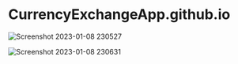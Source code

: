 # CurrencyExchangeApp.github.io
![Screenshot 2023-01-08 230527](https://user-images.githubusercontent.com/101165689/211239566-a9fa56a7-61c5-4ca2-a993-a9dca64018c6.jpg)

![Screenshot 2023-01-08 230631](https://user-images.githubusercontent.com/101165689/211239572-aac318a6-0c6e-4332-816d-c0bcbbeb3629.jpg)
